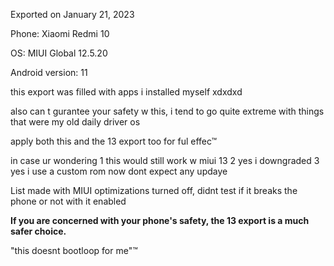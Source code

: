 Exported on January 21, 2023



Phone: Xiaomi Redmi 10

OS: MIUI Global 12.5.20

Android version: 11

this export was filled with apps i installed myself xdxdxd

also can t gurantee your safety w this, i tend to go quite extreme with things that were my old daily driver os

apply both this and the 13 export too for ful effec™

in case ur wondering 1 this would still work w miui 13 2 yes i downgraded 3 yes i use a custom rom now dont expect any updaye

List made with MIUI optimizations turned off, didnt test if it breaks the phone or not with it enabled

**If you are concerned with your phone's safety, the 13 export is a much safer choice.**



"this doesnt bootloop for me"™
